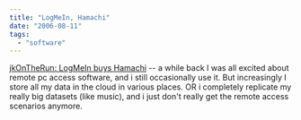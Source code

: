 ```yaml
---
title: "LogMeIn, Hamachi"
date: "2006-08-11"
tags: 
  - "software"
---
```


[jkOnTheRun: LogMeIn buys Hamachi](http://jkontherun.blogs.com/jkontherun/2006/08/logmein_buys_ha.html "jkOnTheRun: LogMeIn buys Hamachi") -- a while back I was all excited about remote pc access software, and i still occasionally use it. But increasingly I store all my data in the cloud in various places. OR i completely replicate my really big datasets (like music), and i just don't really get the remote access scenarios anymore.
